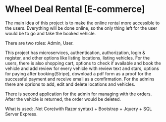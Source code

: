 # Wheel Deal Rental [E-commerce]

The main idea of this project is to make the online rental more accessible to the users. Everything will be done online, so the only thing left for the user would be to go and take the booked vehicle.

There are two roles: Admin, User.

This project has microservices, authentication, authorization, login & register, and other options like listing locations, listing vehicles.
For the users, there is also shopping cart, options to check if available and book the vehicle and add review for every vehicle with review text and stars, options for paying after booking(Stripe), download a pdf form as a proof for the successful payment and receive email as a comfirmation.
For the admins there are oprions to add, edit and delete locations and vehicles.

There is second application for the admin for managing with the orders. After the vehicle is returned, the order would be deleted.

What is used: .Net Core(with Razor syntax) + Bootstrap + Jquery + SQL Server Express.
